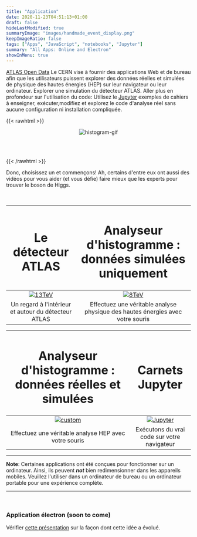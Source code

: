 ```yaml
---
title: "Application"
date: 2020-11-23T04:51:13+01:00
draft: false
hideLastModified: true
summaryImage: "images/handmade_event_display.png"
keepImageRatio: false
tags: ["Apps", "JavaScript", "notebooks", "Jupyter"]
summary: "All Apps: Online and Electron"
showInMenu: true
---
```



[ATLAS Open Data](http://opendata.atlas.cern) Le CERN vise à fournir des applications Web et de bureau afin que les utilisateurs puissent explorer des données réelles et simulées de physique des hautes énergies (HEP) sur leur navigateur ou leur ordinateur. Explorer une simulation du détecteur ATLAS. Aller plus en profondeur sur l'utilisation du code: 
Utilisez le [Jupyter](https://jupyter.org/) exemples de cahiers à enseigner, exécuter,modifiez et explorez le code d'analyse réel sans aucune configuration ni installation compliquée.

{{< rawhtml >}}
<script async src="https://unpkg.com/mermaid@8.2.3/dist/mermaid.min.js"></script>

<CENTER>

<img src="images/opendata-8tev.gif" alt="histogram-gif">

</CENTER>

<br></br>

{{< /rawhtml >}}

Donc, choisissez un et commençons! Ah, certains d'entre eux ont aussi des vidéos pour vous aider (et vous défie) faire mieux que les experts pour trouver le boson de Higgs.

&nbsp;

| <h1><b>Le détecteur ATLAS</b></h1> | <h1><b>Analyseur d'histogramme : données simulées uniquement</b></h1> |
|        :---:        |        :---:       |
| [![13TeV](http://opendata.atlas.cern/DataAndTools/pictures/handmade_event_display.png)](../detector-app/) | [![8TeV](http://opendata.atlas.cern/DataAndTools/pictures/handmade_WAnalysis.png)](../histogram-analyser-02/) |
| Un regard à l'intérieur et autour du détecteur ATLAS | Effectuez une véritable analyse physique des hautes énergies avec votre souris |


| <h1><b>Analyseur d'histogramme : données réelles et simulées</b></h1> | <h1><b>Carnets Jupyter</b></h1> |
|        :---:        |        :---:        |
| [![custom](http://opendata.atlas.cern/DataAndTools/pictures/handmade_ROOTbrowser.png)](../histogram-analyser-03/) | [![Jupyter](http://opendata.atlas.cern/DataAndTools/pictures/handmade_visualisation.png)](http://opendata.atlas.cern/release/2020/documentation/notebooks/intro.html) |
|Effectuez une véritable analyse HEP avec votre souris | Exécutons du vrai code sur votre navigateur |


---

**Note**: Certaines applications ont été conçues pour fonctionner sur un ordinateur. Ainsi, ils peuvent ***not*** bien redimensionner dans les appareils mobiles. Veuillez l'utiliser dans un ordinateur de bureau ou un ordinateur portable pour une expérience complète.


---

<br>

### Application électron  (soon to come)
Vérifier [cette présentation](http://universidad.ch/ATLAS/outreach/presentations/March_28_2018/_book/intro.html) sur la façon dont cette idée a évolué.

</br>
